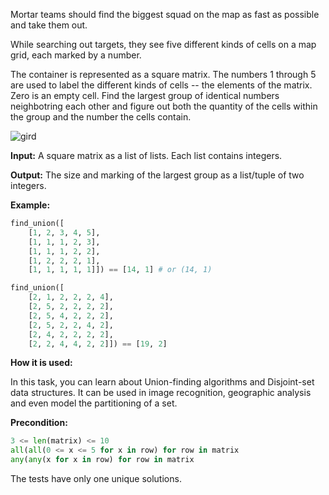 Mortar teams should find the biggest squad on the map as fast as possible and take them out.

While searching out targets, they see five different kinds of cells on a map grid, each marked by a number.

The container is represented as a square matrix.
The numbers 1 through 5 are used to label the different kinds of cells -- the elements of the matrix.
Zero is an empty cell.
Find the largest group of identical numbers neighbotring each other and
figure out both the quantity of the cells within the group and the number the cells contain.

![gird](radiation-search.png)

**Input:** A square matrix as a list of lists. Each list contains integers. 

**Output:** The size and marking of the largest group as a list/tuple of two integers.

**Example:**

```python
find_union([
    [1, 2, 3, 4, 5],
    [1, 1, 1, 2, 3],
    [1, 1, 1, 2, 2],
    [1, 2, 2, 2, 1],
    [1, 1, 1, 1, 1]]) == [14, 1] # or (14, 1)

find_union([
    [2, 1, 2, 2, 2, 4],
    [2, 5, 2, 2, 2, 2],
    [2, 5, 4, 2, 2, 2],
    [2, 5, 2, 2, 4, 2],
    [2, 4, 2, 2, 2, 2],
    [2, 2, 4, 4, 2, 2]]) == [19, 2]
```
**How it is used:**

In this task, you can learn about Union-finding algorithms and Disjoint-set data structures.
It can be used in image recognition, geographic analysis and even model the partitioning of a set.

**Precondition:**
```python
3 <= len(matrix) <= 10
all(all(0 <= x <= 5 for x in row) for row in matrix
any(any(x for x in row) for row in matrix
```

The tests have only one unique solutions.

